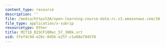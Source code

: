 ```yaml
---
content_type: resource
description: ''
file: /media/https%3A/open-learning-course-data-rc.s3.amazonaws.com/18-02sc-multivariable-calculus-fall-2010/3fefdc9de28c0d5be25fc1a98e7945f8_MIT18_02SCF10Rec_57_300k.srt
file_type: application/x-subrip
resourcetype: Other
title: MIT18_02SCF10Rec_57_300k.srt
uid: 3fefdc9d-e28c-0d5b-e25f-c1a98e7945f8
---
```

